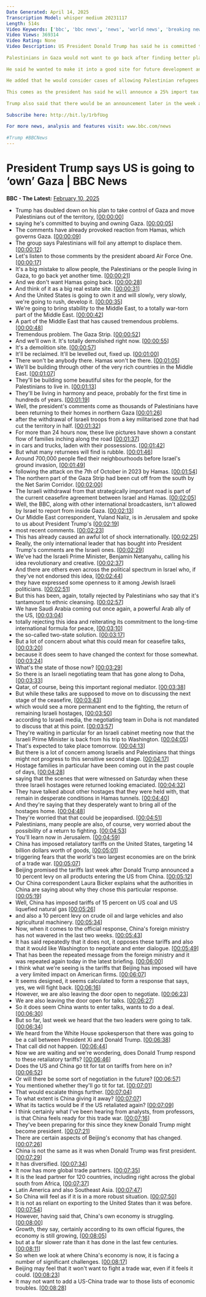 ```yaml
---
Date Generated: April 14, 2025
Transcription Model: whisper medium 20231117
Length: 514s
Video Keywords: ['bbc', 'bbc news', 'news', 'world news', 'breaking news', 'us news', 'world', 'america', 'trump', 'gaza']
Video Views: 369314
Video Rating: None
Video Description: US President Donald Trump has said he is committed to buying and owning Gaza and would possibly give sections of it to other states in the Middle East to rebuild.
 
Palestinians in Gaza would not want to go back after finding better places to live, he claimed.
 
He said he wanted to make it into a good site for future development and take care of the Palestinians.
 
He added that he would consider cases of allowing Palestinian refugees into the US.
 
This comes as the president has said he will announce a 25% import tax on all steel and aluminium entering the US, a move that will have the biggest impact in Canada.
 
Trump also said that there would be an announcement later in the week about reciprocal tariffs on all countries that tax imports from the US, but he did not specify which nations would be targeted, or if there would be any exemptions.
 
Subscribe here: http://bit.ly/1rbfUog
 
For more news, analysis and features visit: www.bbc.com/news
 
#Trump #BBCNews
---
```


# President Trump says US is going to ‘own’ Gaza | BBC News
**BBC - The Latest:** [February 10, 2025](https://www.youtube.com/watch?v=tx52O5eMqdA)
*  Trump has doubled down on his plan to take control of Gaza and move Palestinians out of the territory, [[00:00:00](https://www.youtube.com/watch?v=tx52O5eMqdA&t=0.0s)]
*  saying he's committed to buying and owning Gaza. [[00:00:05](https://www.youtube.com/watch?v=tx52O5eMqdA&t=5.64s)]
*  The comments have already provoked reaction from Hamas, which governs Gaza. [[00:00:09](https://www.youtube.com/watch?v=tx52O5eMqdA&t=9.24s)]
*  The group says Palestinians will foil any attempt to displace them. [[00:00:12](https://www.youtube.com/watch?v=tx52O5eMqdA&t=12.84s)]
*  Let's listen to those comments by the president aboard Air Force One. [[00:00:17](https://www.youtube.com/watch?v=tx52O5eMqdA&t=17.16s)]
*  It's a big mistake to allow people, the Palestinians or the people living in Gaza, to go back yet another time. [[00:00:21](https://www.youtube.com/watch?v=tx52O5eMqdA&t=21.28s)]
*  And we don't want Hamas going back. [[00:00:28](https://www.youtube.com/watch?v=tx52O5eMqdA&t=28.48s)]
*  And think of it as a big real estate site. [[00:00:31](https://www.youtube.com/watch?v=tx52O5eMqdA&t=31.32s)]
*  And the United States is going to own it and will slowly, very slowly, we're going to rush, develop it. [[00:00:35](https://www.youtube.com/watch?v=tx52O5eMqdA&t=35.120000000000005s)]
*  We're going to bring stability to the Middle East, to a totally war-torn part of the Middle East. [[00:00:42](https://www.youtube.com/watch?v=tx52O5eMqdA&t=42.52s)]
*  A part of the Middle East that has caused tremendous problems. [[00:00:48](https://www.youtube.com/watch?v=tx52O5eMqdA&t=48.84s)]
*  Tremendous problem. The Gaza Strip. [[00:00:52](https://www.youtube.com/watch?v=tx52O5eMqdA&t=52.56s)]
*  And we'll own it. It's totally demolished right now. [[00:00:55](https://www.youtube.com/watch?v=tx52O5eMqdA&t=55.08s)]
*  It's a demolition site. [[00:00:57](https://www.youtube.com/watch?v=tx52O5eMqdA&t=57.6s)]
*  It'll be reclaimed. It'll be levelled out, fixed up. [[00:01:00](https://www.youtube.com/watch?v=tx52O5eMqdA&t=60.400000000000006s)]
*  There won't be anybody there. Hamas won't be there. [[00:01:05](https://www.youtube.com/watch?v=tx52O5eMqdA&t=65.16s)]
*  We'll be building through other of the very rich countries in the Middle East. [[00:01:07](https://www.youtube.com/watch?v=tx52O5eMqdA&t=67.60000000000001s)]
*  They'll be building some beautiful sites for the people, for the Palestinians to live in. [[00:01:13](https://www.youtube.com/watch?v=tx52O5eMqdA&t=73.2s)]
*  They'll be living in harmony and peace, probably for the first time in hundreds of years. [[00:01:19](https://www.youtube.com/watch?v=tx52O5eMqdA&t=79.84s)]
*  Well, the president's comments come as thousands of Palestinians have been returning to their homes in northern Gaza [[00:01:26](https://www.youtube.com/watch?v=tx52O5eMqdA&t=86.04s)]
*  after the withdrawal of Israeli troops from a key militarised zone that had cut the territory in half. [[00:01:32](https://www.youtube.com/watch?v=tx52O5eMqdA&t=92.16s)]
*  For more than 24 hours now, these live pictures have shown a constant flow of families inching along the road [[00:01:37](https://www.youtube.com/watch?v=tx52O5eMqdA&t=97.6s)]
*  in cars and trucks, laden with their possessions. [[00:01:42](https://www.youtube.com/watch?v=tx52O5eMqdA&t=102.96000000000001s)]
*  But what many returnees will find is rubble. [[00:01:46](https://www.youtube.com/watch?v=tx52O5eMqdA&t=106.08s)]
*  Around 700,000 people fled their neighbourhoods before Israel's ground invasion, [[00:01:49](https://www.youtube.com/watch?v=tx52O5eMqdA&t=109.52s)]
*  following the attack on the 7th of October in 2023 by Hamas. [[00:01:54](https://www.youtube.com/watch?v=tx52O5eMqdA&t=114.0s)]
*  The northern part of the Gaza Strip had been cut off from the south by the Net Sarim Corridor. [[00:02:00](https://www.youtube.com/watch?v=tx52O5eMqdA&t=120.0s)]
*  The Israeli withdrawal from that strategically important road is part of the current ceasefire agreement between Israel and Hamas. [[00:02:05](https://www.youtube.com/watch?v=tx52O5eMqdA&t=125.03999999999999s)]
*  Well, the BBC, along with other international broadcasters, isn't allowed by Israel to report from inside Gaza. [[00:02:13](https://www.youtube.com/watch?v=tx52O5eMqdA&t=133.12s)]
*  Our Middle East correspondent, Yuland Naliz, is in Jerusalem and spoke to us about President Trump's [[00:02:19](https://www.youtube.com/watch?v=tx52O5eMqdA&t=139.35999999999999s)]
*  most recent comments. [[00:02:23](https://www.youtube.com/watch?v=tx52O5eMqdA&t=143.8s)]
*  This has already caused an awful lot of shock internationally. [[00:02:25](https://www.youtube.com/watch?v=tx52O5eMqdA&t=145.32000000000002s)]
*  Really, the only international leader that has bought into President Trump's comments are the Israeli ones. [[00:02:29](https://www.youtube.com/watch?v=tx52O5eMqdA&t=149.64000000000001s)]
*  We've had the Israeli Prime Minister, Benjamin Netanyahu, calling his idea revolutionary and creative. [[00:02:37](https://www.youtube.com/watch?v=tx52O5eMqdA&t=157.8s)]
*  And there are others even across the political spectrum in Israel who, if they've not endorsed this idea, [[00:02:44](https://www.youtube.com/watch?v=tx52O5eMqdA&t=164.68s)]
*  they have expressed some openness to it among Jewish Israeli politicians. [[00:02:51](https://www.youtube.com/watch?v=tx52O5eMqdA&t=171.32s)]
*  But this has been, again, totally rejected by Palestinians who say that it's tantamount to ethnic cleansing. [[00:02:57](https://www.youtube.com/watch?v=tx52O5eMqdA&t=177.64s)]
*  We have Saudi Arabia coming out once again, a powerful Arab ally of the US, [[00:03:04](https://www.youtube.com/watch?v=tx52O5eMqdA&t=184.6s)]
*  totally rejecting this idea and reiterating its commitment to the long-time international formula for peace, [[00:03:10](https://www.youtube.com/watch?v=tx52O5eMqdA&t=190.88s)]
*  the so-called two-state solution. [[00:03:17](https://www.youtube.com/watch?v=tx52O5eMqdA&t=197.07999999999998s)]
*  But a lot of concern about what this could mean for ceasefire talks, [[00:03:20](https://www.youtube.com/watch?v=tx52O5eMqdA&t=200.52s)]
*  because it does seem to have changed the context for those somewhat. [[00:03:24](https://www.youtube.com/watch?v=tx52O5eMqdA&t=204.84s)]
*  What's the state of those now? [[00:03:29](https://www.youtube.com/watch?v=tx52O5eMqdA&t=209.6s)]
*  So there is an Israeli negotiating team that has gone along to Doha, [[00:03:33](https://www.youtube.com/watch?v=tx52O5eMqdA&t=213.6s)]
*  Qatar, of course, being this important regional mediator. [[00:03:38](https://www.youtube.com/watch?v=tx52O5eMqdA&t=218.92s)]
*  But while these talks are supposed to move on to discussing the next stage of the ceasefire, [[00:03:43](https://www.youtube.com/watch?v=tx52O5eMqdA&t=223.64s)]
*  which would see a more permanent end to the fighting, the return of remaining Israeli hostages, [[00:03:50](https://www.youtube.com/watch?v=tx52O5eMqdA&t=230.48s)]
*  according to Israeli media, the negotiating team in Doha is not mandated to discuss that at this point. [[00:03:57](https://www.youtube.com/watch?v=tx52O5eMqdA&t=237.07999999999998s)]
*  They're waiting in particular for an Israeli cabinet meeting now that the Israeli Prime Minister is back from his trip to Washington. [[00:04:05](https://www.youtube.com/watch?v=tx52O5eMqdA&t=245.2s)]
*  That's expected to take place tomorrow. [[00:04:13](https://www.youtube.com/watch?v=tx52O5eMqdA&t=253.48s)]
*  But there is a lot of concern among Israelis and Palestinians that things might not progress to this sensitive second stage. [[00:04:17](https://www.youtube.com/watch?v=tx52O5eMqdA&t=257.52s)]
*  Hostage families in particular have been coming out in the past couple of days, [[00:04:28](https://www.youtube.com/watch?v=tx52O5eMqdA&t=268.68s)]
*  saying that the scenes that were witnessed on Saturday when these three Israeli hostages were returned looking emaciated. [[00:04:32](https://www.youtube.com/watch?v=tx52O5eMqdA&t=272.48s)]
*  They have talked about other hostages that they were held with, that remain in desperate conditions in Hamas tunnels. [[00:04:40](https://www.youtube.com/watch?v=tx52O5eMqdA&t=280.68s)]
*  And they're saying that they desperately want to bring all of the hostages home. [[00:04:48](https://www.youtube.com/watch?v=tx52O5eMqdA&t=288.56s)]
*  They're worried that that could be jeopardised. [[00:04:51](https://www.youtube.com/watch?v=tx52O5eMqdA&t=291.96000000000004s)]
*  Palestinians, many people are also, of course, very worried about the possibility of a return to fighting. [[00:04:53](https://www.youtube.com/watch?v=tx52O5eMqdA&t=293.84000000000003s)]
*  You'll learn now in Jerusalem. [[00:04:59](https://www.youtube.com/watch?v=tx52O5eMqdA&t=299.44s)]
*  China has imposed retaliatory tariffs on the United States, targeting 14 billion dollars worth of goods, [[00:05:01](https://www.youtube.com/watch?v=tx52O5eMqdA&t=301.6s)]
*  triggering fears that the world's two largest economies are on the brink of a trade war. [[00:05:07](https://www.youtube.com/watch?v=tx52O5eMqdA&t=307.72s)]
*  Beijing promised the tariffs last week after Donald Trump announced a 10 percent levy on all products entering the US from China. [[00:05:12](https://www.youtube.com/watch?v=tx52O5eMqdA&t=312.64s)]
*  Our China correspondent Laura Bicker explains what the authorities in China are saying about why they chose this particular response. [[00:05:19](https://www.youtube.com/watch?v=tx52O5eMqdA&t=319.88s)]
*  Well, China has imposed tariffs of 15 percent on US coal and US liquefied natural gas [[00:05:26](https://www.youtube.com/watch?v=tx52O5eMqdA&t=326.36s)]
*  and also a 10 percent levy on crude oil and large vehicles and also agricultural machinery. [[00:05:34](https://www.youtube.com/watch?v=tx52O5eMqdA&t=334.4s)]
*  Now, when it comes to the official response, China's foreign ministry has not wavered in the last two weeks. [[00:05:43](https://www.youtube.com/watch?v=tx52O5eMqdA&t=343.32s)]
*  It has said repeatedly that it does not, it opposes these tariffs and also that it would like Washington to negotiate and enter dialogue. [[00:05:49](https://www.youtube.com/watch?v=tx52O5eMqdA&t=349.44s)]
*  That has been the repeated message from the foreign ministry and it was repeated again today in the latest briefing. [[00:06:00](https://www.youtube.com/watch?v=tx52O5eMqdA&t=360.4s)]
*  I think what we're seeing is the tariffs that Beijing has imposed will have a very limited impact on American firms. [[00:06:07](https://www.youtube.com/watch?v=tx52O5eMqdA&t=367.23999999999995s)]
*  It seems designed, it seems calculated to form a response that says, yes, we will fight back. [[00:06:16](https://www.youtube.com/watch?v=tx52O5eMqdA&t=376.0s)]
*  However, we are also leaving the door open to negotiate. [[00:06:23](https://www.youtube.com/watch?v=tx52O5eMqdA&t=383.52s)]
*  We are also leaving the door open for talks. [[00:06:27](https://www.youtube.com/watch?v=tx52O5eMqdA&t=387.64s)]
*  So it does seem China wants to enter talks, wants to do a deal. [[00:06:30](https://www.youtube.com/watch?v=tx52O5eMqdA&t=390.24s)]
*  But so far, last week we heard that the two leaders were going to talk. [[00:06:34](https://www.youtube.com/watch?v=tx52O5eMqdA&t=394.8s)]
*  We heard from the White House spokesperson that there was going to be a call between President Xi and Donald Trump. [[00:06:38](https://www.youtube.com/watch?v=tx52O5eMqdA&t=398.96000000000004s)]
*  That call did not happen. [[00:06:44](https://www.youtube.com/watch?v=tx52O5eMqdA&t=404.44s)]
*  Now we are waiting and we're wondering, does Donald Trump respond to these retaliatory tariffs? [[00:06:46](https://www.youtube.com/watch?v=tx52O5eMqdA&t=406.8s)]
*  Does the US and China go tit for tat on tariffs from here on in? [[00:06:52](https://www.youtube.com/watch?v=tx52O5eMqdA&t=412.84000000000003s)]
*  Or will there be some sort of negotiation in the future? [[00:06:57](https://www.youtube.com/watch?v=tx52O5eMqdA&t=417.12s)]
*  You mentioned whether they'll go tit for tat. [[00:07:01](https://www.youtube.com/watch?v=tx52O5eMqdA&t=421.8s)]
*  That would escalate things further. [[00:07:04](https://www.youtube.com/watch?v=tx52O5eMqdA&t=424.24s)]
*  To what extent is China giving it away? [[00:07:07](https://www.youtube.com/watch?v=tx52O5eMqdA&t=427.64s)]
*  What its tactics would be if the US retaliated again? [[00:07:09](https://www.youtube.com/watch?v=tx52O5eMqdA&t=429.96s)]
*  I think certainly what I've been hearing from analysts, from professors, is that China feels ready for this trade war. [[00:07:16](https://www.youtube.com/watch?v=tx52O5eMqdA&t=436.32s)]
*  They've been preparing for this since they knew Donald Trump might become president. [[00:07:21](https://www.youtube.com/watch?v=tx52O5eMqdA&t=441.48s)]
*  There are certain aspects of Beijing's economy that has changed. [[00:07:26](https://www.youtube.com/watch?v=tx52O5eMqdA&t=446.04s)]
*  China is not the same as it was when Donald Trump was first president. [[00:07:29](https://www.youtube.com/watch?v=tx52O5eMqdA&t=449.4s)]
*  It has diversified. [[00:07:34](https://www.youtube.com/watch?v=tx52O5eMqdA&t=454.16s)]
*  It now has more global trade partners. [[00:07:35](https://www.youtube.com/watch?v=tx52O5eMqdA&t=455.32s)]
*  It is the lead partner for 120 countries, including right across the global south from Africa, [[00:07:37](https://www.youtube.com/watch?v=tx52O5eMqdA&t=457.76s)]
*  Latin America and also Southeast Asia. [[00:07:47](https://www.youtube.com/watch?v=tx52O5eMqdA&t=467.24s)]
*  So China will feel as if it is in a more robust situation. [[00:07:50](https://www.youtube.com/watch?v=tx52O5eMqdA&t=470.44s)]
*  It is not as reliant on exporting to the United States than it was before. [[00:07:54](https://www.youtube.com/watch?v=tx52O5eMqdA&t=474.72s)]
*  However, having said that, China's own economy is struggling. [[00:08:00](https://www.youtube.com/watch?v=tx52O5eMqdA&t=480.84000000000003s)]
*  Growth, they say, certainly according to its own official figures, the economy is still growing, [[00:08:05](https://www.youtube.com/watch?v=tx52O5eMqdA&t=485.88s)]
*  but at a far slower rate than it has done in the last few centuries. [[00:08:11](https://www.youtube.com/watch?v=tx52O5eMqdA&t=491.84000000000003s)]
*  So when we look at where China's economy is now, it is facing a number of significant challenges. [[00:08:17](https://www.youtube.com/watch?v=tx52O5eMqdA&t=497.76s)]
*  Beijing may feel that it won't want to fight a trade war, even if it feels it could. [[00:08:23](https://www.youtube.com/watch?v=tx52O5eMqdA&t=503.48s)]
*  It may not want to add a US-China trade war to those lists of economic troubles. [[00:08:28](https://www.youtube.com/watch?v=tx52O5eMqdA&t=508.6s)]
